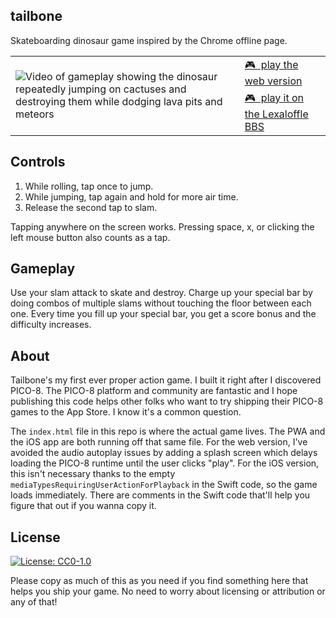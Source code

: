 tailbone
--------

Skateboarding dinosaur game inspired by the Chrome offline page.

<table>
  <tbody>
    <tr>
      <td rowspan="3">
        <img
          alt="Video of gameplay showing the dinosaur repeatedly jumping on cactuses and destroying them while dodging lava pits and meteors"
          src="https://henry.catalinismith.com/tailbone/videos/demo-128x128.gif"
        />
      </td>
      <td>
        <a href="https://henry.catalinismith.com/tailbone">
          🎮 &nbsp;play the web version
        </a>
      </td>
    </tr>
    <tr>
      <td>
        <a href="https://www.lexaloffle.com/bbs/?tid=39335">
          🎮 &nbsp;play it on the Lexaloffle BBS
        </a>
      </td>
    </tr>
  </tbody>
</table>

Controls
--------

1. While rolling, tap once to jump.
2. While jumping, tap again and hold for more air time.
3. Release the second tap to slam.

Tapping anywhere on the screen works. Pressing space, x, or clicking the left
mouse button also counts as a tap.

Gameplay
--------

Use your slam attack to skate and destroy. Charge up your special bar by doing
combos of multiple slams without touching the floor between each one. Every time
you fill up your special bar, you get a score bonus and the difficulty
increases.

About
-----

Tailbone's my first ever proper action game. I built it right after I discovered
PICO-8. The PICO-8 platform and community are fantastic and I hope publishing
this code helps other folks who want to try shipping their PICO-8 games to the
App Store. I know it's a common question.

The `index.html` file in this repo is where the actual game lives. The PWA and
the iOS app are both running off that same file. For the web version, I've
avoided the audio autoplay issues by adding a splash screen which delays loading
the PICO-8 runtime until the user clicks "play". For the iOS version, this isn't
necessary thanks to the empty `mediaTypesRequiringUserActionForPlayback` in the
Swift code, so the game loads immediately. There are comments in the Swift code
that'll help you figure that out if you wanna copy it.

License
-------

[![License: CC0-1.0](https://licensebuttons.net/l/zero/1.0/80x15.png)](http://creativecommons.org/publicdomain/zero/1.0/)

Please copy as much of this as you need if you find something here that helps
you ship your game. No need to worry about licensing or attribution or any of
that!
